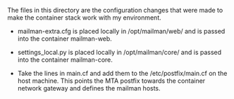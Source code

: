 The files in this directory are the configuration changes that were made to make the container stack work with my environment.

- mailman-extra.cfg is placed locally in /opt/mailman/web/ and is passed into the container mailman-web.

- settings_local.py is placed locally in /opt/mailman/core/ and is passed into the container mailman-core.

- Take the lines in main.cf and add them to the /etc/postfix/main.cf on the host machine. This points the MTA postfix towards the container network gateway and defines the mailman hosts. 
